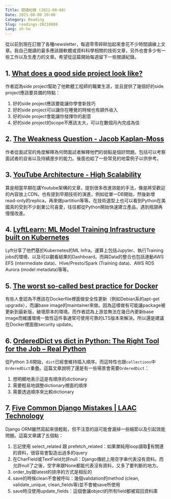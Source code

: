 ```yaml
---
Title: 閱讀紀錄 (2021-08-08)
Date: 2021-08-08 20:00
Category: Reading
Slug: readings-20210808
Lang: zh-tw
---
```

從以前到現在訂閱了各種newsletter，每週零零碎碎加起來會花不少時間讀線上文章。我自己閱讀的最多應該跟軟體或資料科學相關的技術文章，另外也會多少有一些工作以及生產力的文章。希望從這篇開始每週留下一些閱讀紀錄。


## 1. [What does a good side project look like?](https://theobendixson.medium.com/what-does-a-good-side-project-look-like-d7ce26920967)

作者認為side project幫助了他軟體工程師的職業生涯，並且提供了幾個好的side project應該要具備的特點：

1. 好的side project應該要能讓你學會新技巧  
2. 好的side project可以讓你在睡覺的時候也有額外收入
3. 好的side project會能讓你發揮你的創意
4. 好的side project的scope不應該太大，可以在數個月內完成為佳

## 2. [The Weakness Question - Jacob Kaplan-Moss](https://jacobian.org/2021/feb/12/interview-questions-weakness/)

作者從面試官的角度解釋為何問面試者解釋他們的弱點是個好問題。包括可以考察面試者的自省以及持續進步的能力。後面也給了一些常見的地雷例子以供參考。

## 3. [YouTube Architecture - High Scalability](http://highscalability.com/youtube-architecture)

算是相當早期在講Youtube架構的文章，提到很多改進效能的手法，像是將受歡迎的內容放上CDN。也有提到早期技術的演進，例如從單一DB開始，然後新增read-only的replica，再來做partition等等。在技術選型上也可以看到Python在美國真的受到不少創業公司喜愛，往往都從Python開始快速建立產品，遇到瓶頸再慢慢改進。

## 4. [LyftLearn: ML Model Training Infrastructure built on Kubernetes](https://eng.lyft.com/lyftlearn-ml-model-training-infrastructure-built-on-kubernetes-aef8218842bb)

Lyft分享了他們基於Kubernetes的ML Infra。運算上包括Jupyter、執行Training jobs的環境、以及可以觀看結果的Dashboard。而與Data的整合也包括連動AWS EFS (intermediate data)、Hive/Presto/Spark (Training data)、AWS RDS Aurora (model metadata)等等。

## 5. [The worst so-called best practice for Docker](https://pythonspeed.com/articles/security-updates-in-docker/)

有些人會認為不應該在Dockerfile裡面做安全性更新（例如Debian系的apt-get upgrade），而讓base image的maintainer來做。因為這樣做有可能讓package被更新到最新版，破壞原本的環境。而作者認為上游並無法在幾日內更新base image而維護環境一致性這件事通常可使用可靠的LTS版本來解決。所以還是建議在Docker裡面做security update。

## 6. [OrderedDict vs dict in Python: The Right Tool for the Job – Real Python](https://realpython.com/python-ordereddict/)

從Python 3.6開始，`dict`已經會維持插入順序。而這特性也跟`collections`中`OrderedDict`重疊。這篇文章說明了還是有一些場景會需要`OrderedDict`：

1. 想明顯地表示這是有順序的dictionary
2. 需要輕易地調整dictionary裡面的順序
3. 需要透過順序來比較dictionary

## 7. [Five Common Django Mistakes | LAAC Technology](https://www.laac.dev/blog/five-common-django-mistakes/)

Django ORM雖然寫起來很輕鬆，但不注意的話可能會漏掉一些細節以及引起效能問題。這篇文章講了五個點：

1. 忘記使用 select_related 跟 prefetch_related：如果單純用loop讀取有關連的資料，很容易會製造出過多的query
2. 在CharField或TextField允許null：Django傳統上用空字串代表沒有資料。而允許null了之後，空字串跟None都能代表沒有資料，又多了要判斷的地方。
3. order_by跟latest的排序的方式是相反的
4. save的時候clean不會被呼叫：幾個validation的method (clean, validate_unique, clean_fields等)並不會被save所使用
5. save時沒使用update_fields：這個會讓object的所有field都被寫回資料庫
